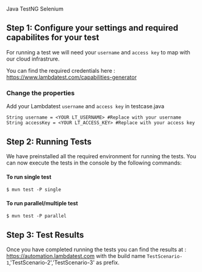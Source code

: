 Java TestNG Selenium 

## Step 1: Configure your settings and required capabilites for your test

For running a test we will need your `username` and `access key` to map with our cloud infrastrure. 

You can find the required credentials here : <https://www.lambdatest.com/capabilities-generator>

### Change the properties 

Add your Lambdatest `username` and `access key` in testcase.java
```
String username = <YOUR LT_USERNAME> #Replace with your username
String accessKey = <YOUR LT_ACCESS_KEY> #Replace with your access key
```

## Step 2: Running Tests

We have preinstalled all the required environment for running the tests. You can now execute the tests in the console by the following commands: 

#### To run single test
```
$ mvn test -P single
```

#### To run parallel/multiple test
```
$ mvn test -P parallel
```


## Step 3: Test Results

Once you have completed running the tests you can find the results at : <https://automation.lambdatest.com> with the build name `TestScenario-1`,'TestScenario-2','TestScenario-3' as  prefix. 
